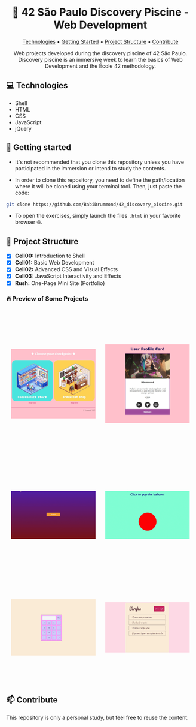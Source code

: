 <h1 align="center" style="font-weight: bold;">🌌 42 São Paulo Discovery Piscine - Web Development</h1>

<p align="center">
 <a href="#technologies">Technologies</a> • 
 <a href="#started">Getting Started</a> •   
 <a href="#struct">Project Structure</a> •
 <a href="#contribute">Contribute</a>
</p>

<p align="center">
    Web projects developed during the discovery piscine of 42 São Paulo. Discovery piscine is an immersive week to learn the basics of Web Development and the École 42 methodology.
</p>

<h2 id="technologies">💻 Technologies</h2>

- Shell
- HTML
- CSS
- JavaScript
- jQuery

<h2 id="started">🚀 Getting started</h2>

- It's not recommended that you clone this repository unless you have participated in the immersion or intend to study the contents.

- In order to clone this repository, you need to define the path/location where it will be cloned using your terminal tool. Then, just paste the code:

```bash
git clone https://github.com/BabiDrummond/42_discovery_piscine.git
```

- To open the exercises, simply launch the files `.html` in your favorite browser 🌐.


<h2 id="struct">🧩 Project Structure</h2>

* [x] **Cell00:** Introduction to Shell
* [x] **Cell01:** Basic Web Development
* [x] **Cell02:** Advanced CSS and Visual Effects
* [x] **Cell03:** JavaScript Interactivity and Effects
* [x] **Rush:** One-Page Mini Site (Portfolio)

<h3>🔥 Preview of Some Projects</h3>

<div style="display: flex; justify-content: space-around; align-items: center;">
  <img src="img/cell01-ex04.jpg" width="45%" height="400px" style="object-fit: contain;"/>
  <img src="img/cell02-ex03.jpg" width="45%" height="400px" style="object-fit: contain;"/>
</div>

<div style="display: flex; justify-content: space-around; align-items: center;">
  <img src="img/cell02-ex01.gif" width="45%" height="300px" style="object-fit: contain;"/>
  <img src="img/cell03-ex01.gif" width="45%" height="300px" style="object-fit: contain;"/>
</div>

<div style="display: flex; justify-content: space-around; align-items: center;">
  <img src="img/cell03-ex02.jpg" width="45%" height="300px" style="object-fit: contain;"/>
  <img src="img/cell03-ex03.jpg" width="45%" height="300px" style="object-fit: contain;"/>
</div>

<h2 id="contribute">📫 Contribute</h2>

This repository is only a personal study, but feel free to reuse the content.
